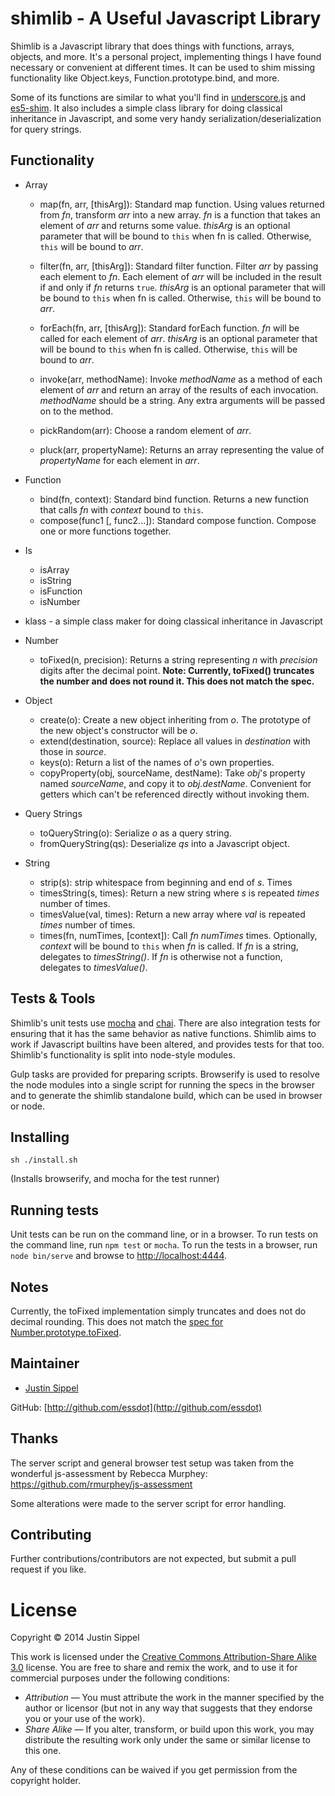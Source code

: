 # shimlib - A Useful Javascript Library

Shimlib is a Javascript library that does things with functions, arrays, objects, and more. It's a personal project, implementing things I have found necessary or convenient at different times. It can be used to shim missing functionality like Object.keys, Function.prototype.bind, and more. 

Some of its functions are similar to what you'll find in  [underscore.js](http://underscorejs.org/) and  [es5-shim](https://github.com/es-shims/es5-shim). It also includes a simple class library for doing classical inheritance in Javascript, and some very handy serialization/deserialization for query strings.

## Functionality
* Array
	* map(fn, arr, [thisArg]): Standard map function. Using values returned from *fn*, transform *arr* into a new array. *fn* is a function that takes an element of *arr* and returns some value. *thisArg* is an optional parameter that will be bound to `this` when fn is called. Otherwise, `this` will be bound to *arr*.

	* filter(fn, arr, [thisArg]): Standard filter function. Filter *arr* by passing each element to *fn*. Each element of *arr* will be included in the result if and only if *fn* returns `true`. *thisArg* is an optional parameter that will be bound to `this` when fn is called. Otherwise, `this` will be bound to *arr*.

	* forEach(fn, arr, [thisArg]): Standard forEach function. *fn* will be called for each element of *arr*. *thisArg* is an optional parameter that will be bound to `this` when fn is called. Otherwise, `this` will be bound to *arr*.

	* invoke(arr, methodName): Invoke *methodName* as a method of each element of *arr* and return an array of the results of each invocation. *methodName* should be a string. Any extra arguments will be passed on to the method.

	* pickRandom(arr): Choose a random element of *arr*.

	* pluck(arr, propertyName): Returns an array representing the value of *propertyName* for each element in *arr*. 

* Function
	* bind(fn, context): Standard bind function. Returns a new function that calls *fn* with *context* bound to `this`.
	* compose(func1 [, func2...]): Standard compose function. Compose one or more functions together.
* Is
	* isArray
	* isString
	* isFunction
	* isNumber
* klass - a simple class maker for doing classical inheritance in Javascript
* Number
	* toFixed(n, precision): Returns a string representing *n* with *precision* digits after the decimal point. **Note: Currently, toFixed() truncates the number and does not round it. This does not match the spec.**
* Object
	* create(o): Create a new object inheriting from *o*. The prototype of the new object's constructor will be *o*.
	* extend(destination, source): Replace all values in *destination* with those in *source*.
	* keys(o): Return a list of the names of *o*'s own properties.
	* copyProperty(obj, sourceName, destName): Take *obj*'s property named *sourceName*, and copy it to *obj.destName*. Convenient for getters which can't be referenced directly without invoking them.
* Query Strings
	* toQueryString(o): Serialize *o* as a query string.
	* fromQueryString(qs): Deserialize *qs* into a Javascript object.
* String
	* strip(s): strip whitespace from beginning and end of *s*.
Times
	* timesString(s, times): Return a new string where *s* is repeated *times* number of times.
	* timesValue(val, times): Return a new array where *val* is repeated *times* number of times.
	* times(fn, numTimes, [context]): Call *fn* *numTimes* times. Optionally, *context* will be bound to `this` when *fn* is called. If *fn* is a string, delegates to *timesString()*. If *fn* is otherwise not a function, delegates to *timesValue()*.

## Tests & Tools

Shimlib's unit tests use [mocha](http://visionmedia.github.io/mocha/) and [chai](http://chaijs.com/). There are also integration tests for ensuring that it has the same behavior as native functions. Shimlib aims to work if Javascript builtins have been altered, and provides tests for that too. Shimlib's functionality is split into node-style modules.

Gulp tasks are provided for preparing scripts. Browserify is used to resolve the node modules into a single script for running the specs in the browser and to generate the shimlib standalone build, which can be used in browser or node.

## Installing

    sh ./install.sh

(Installs browserify, and mocha for the test runner)

## Running tests

Unit tests can be run on the command line, or in a browser. To run tests on the command line, run `npm test` or `mocha`. To run the tests in a browser, run `node bin/serve` and browse to [http://localhost:4444](http://localhost:4444).

## Notes

Currently, the toFixed implementation simply truncates and does not do decimal rounding. This does not match the [spec for Number.prototype.toFixed](http://www.ecma-international.org/ecma-262/5.1/#sec-15.7.4.5).

## Maintainer

* [Justin Sippel](mailto:justin@sippel.com) 

GitHub: [http://github.com/essdot](http://github.com/essdot)


## Thanks

The server script and general browser test setup was taken from the wonderful js-assessment by Rebecca Murphey: https://github.com/rmurphey/js-assessment

Some alterations were made to the server script for error handling.


## Contributing

Further contributions/contributors are not expected, but submit a pull request if you like.


# License

Copyright &copy; 2014 Justin Sippel

This work is licensed under the [Creative Commons Attribution-Share Alike 3.0](http://creativecommons.org/licenses/by-sa/3.0/)
license. You are free to share and remix the work, and to use it for commercial
purposes under the following conditions:

- *Attribution* — You must attribute the work in the manner specified by the
  author or licensor (but not in any way that suggests that they endorse you or
  your use of the work).
- *Share Alike* — If you alter, transform, or build upon this work, you may
  distribute the resulting work only under the same or similar license to this
  one.

Any of these conditions can be waived if you get permission from the copyright
holder.
